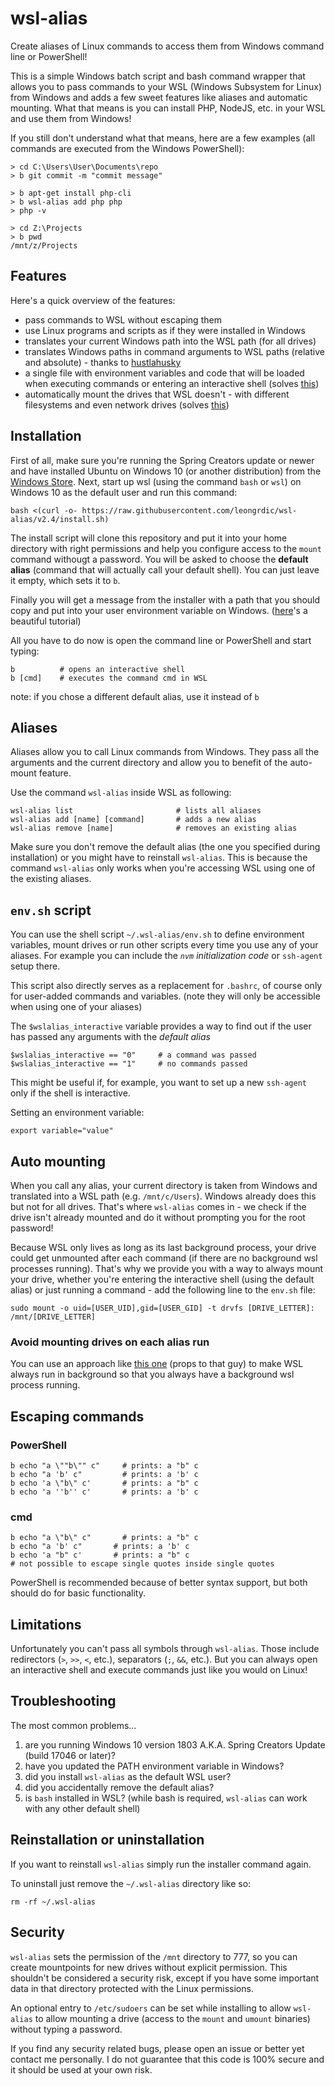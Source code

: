 # wsl-alias

Create aliases of Linux commands to access them from Windows command line or PowerShell!

This is a simple Windows batch script and bash command wrapper that allows you to pass commands to your WSL (Windows Subsystem for Linux) from Windows and adds a few sweet features like aliases and automatic mounting. What that means is you can install PHP, NodeJS, etc. in your WSL and use them from Windows!

If you still don't understand what that means, here are a few examples (all commands are executed from the Windows PowerShell):
```
> cd C:\Users\User\Documents\repo
> b git commit -m "commit message"
```

```
> b apt-get install php-cli
> b wsl-alias add php php
> php -v
```

```
> cd Z:\Projects
> b pwd
/mnt/z/Projects
```

## Features

Here's a quick overview of the features:
-   pass commands to WSL without escaping them
-   use Linux programs and scripts as if they were installed in Windows
-   translates your current Windows path into the WSL path (for all drives)
-   translates Windows paths in command arguments to WSL paths (relative and absolute) - thanks to [hustlahusky](https://github.com/hustlahusky)
-   a single file with environment variables and code that will be loaded when executing commands or entering an interactive shell (solves [this](https://github.com/Microsoft/BashOnWindows/issues/219))
-   automatically mount the drives that WSL doesn't - with different filesystems and even network drives (solves [this](https://superuser.com/a/1133984/413987))

## Installation

First of all, make sure you're running the Spring Creators update or newer and have installed Ubuntu on Windows 10 (or another distribution) from the [Windows Store](https://msdn.microsoft.com/en-us/commandline/wsl/install_guide). Next, start up wsl (using the command `bash` or `wsl`) on Windows 10 as the default user and run this command:
```
bash <(curl -o- https://raw.githubusercontent.com/leongrdic/wsl-alias/v2.4/install.sh)
```
The install script will clone this repository and put it into your home directory with right permissions and help you configure access to the `mount` command withougt a password.
You will be asked to choose the __default alias__ (command that will actually call your default shell). You can just leave it empty, which sets it to `b`.

Finally you will get a message from the installer with a path that you should copy and put into your user environment variable on Windows. ([here](https://stackoverflow.com/a/44272417/1830738)'s a beautiful tutorial)

All you have to do now is open the command line or PowerShell and start typing:
```
b          # opens an interactive shell
b [cmd]    # executes the command cmd in WSL
```
note: if you chose a different default alias, use it instead of `b`

## Aliases
Aliases allow you to call Linux commands from Windows. They pass all the arguments and the current directory and allow you to benefit of the auto-mount feature.

Use the command `wsl-alias` inside WSL as following:
```
wsl-alias list                       # lists all aliases
wsl-alias add [name] [command]       # adds a new alias
wsl-alias remove [name]              # removes an existing alias
```
Make sure you don't remove the default alias (the one you specified during installation) or you might have to reinstall `wsl-alias`. This is because the command `wsl-alias` only works when you're accessing WSL using one of the existing aliases.

## `env.sh` script
You can use the shell script `~/.wsl-alias/env.sh` to define environment variables, mount drives or run other scripts every time you use any of your aliases. For example you can include the _`nvm` initialization code_ or `ssh-agent` setup there.

This script also directly serves as a replacement for `.bashrc`, of course only for user-added commands and variables. (note they will only be accessible when using one of your aliases)

The `$wslalias_interactive` variable provides a way to find out if the user has passed any arguments with the _default alias_
```
$wslalias_interactive == "0"     # a command was passed
$wslalias_interactive == "1"     # no commands passed
```
This might be useful if, for example, you want to set up a new `ssh-agent` only if the shell is interactive.

Setting an environment variable:
```
export variable="value"
```

## Auto mounting
When you call any alias, your current directory is taken from Windows and translated into a WSL path (e.g. `/mnt/c/Users`). Windows already does this but not for all drives. That's where `wsl-alias` comes in - we check if the drive isn't already mounted and do it without prompting you for the root password!

Because WSL only lives as long as its last background process, your drive could get unmounted after each command (if there are no background wsl processes running). That's why we provide you with a way to always mount your drive, whether you're entering the interactive shell (using the default alias) or just running a command - add the following line to the `env.sh` file:
```
sudo mount -o uid=[USER_UID],gid=[USER_GID] -t drvfs [DRIVE_LETTER]: /mnt/[DRIVE_LETTER]
```

### Avoid mounting drives on each alias run

You can use an approach like [this one](https://emil.fi/bashwin) (props to that guy) to make WSL always run in background so that you always have a background wsl process running.

## Escaping commands
### PowerShell
```
b echo "a \""b\"" c"     # prints: a "b" c
b echo "a 'b' c"         # prints: a 'b' c
b echo 'a \"b\" c'       # prints: a "b" c
b echo 'a ''b'' c'       # prints: a 'b' c
```

### cmd
```
b echo "a \"b\" c"       # prints: a "b" c
b echo "a 'b' c"       # prints: a 'b' c
b echo 'a "b" c'       # prints: a "b" c
# not possible to escape single quotes inside single quotes
```

PowerShell is recommended because of better syntax support, but both should do for basic functionality.

## Limitations
Unfortunately you can't pass all symbols through `wsl-alias`. Those include redirectors (`>`, `>>`, `<`, etc.), separators (`;`, `&&`, etc.). But you can always open an interactive shell and execute commands just like you would on Linux!

## Troubleshooting
The most common problems...
1.  are you running Windows 10 version 1803 A.K.A. Spring Creators Update (build 17046 or later)?
1.  have you updated the PATH environment variable in Windows?
1.  did you install `wsl-alias` as the default WSL user?
1.  did you accidentally remove the default alias?
1.  is `bash` installed in WSL? (while bash is required, `wsl-alias` can work with any other default shell)

## Reinstallation or uninstallation
If you want to reinstall `wsl-alias` simply run the installer command again.

To uninstall just remove the `~/.wsl-alias` directory like so:
```
rm -rf ~/.wsl-alias
```

## Security
`wsl-alias` sets the permission of the `/mnt` directory to 777, so you can create mountpoints for new drives without explicit permission. This shouldn't be considered a security risk, except if you have some important data in that directory protected with the Linux permissions.

An optional entry to `/etc/sudoers` can be set while installing to allow `wsl-alias` to allow mounting a drive (access to the `mount` and `umount` binaries) without typing a password.

If you find any security related bugs, please open an issue or better yet contact me personally. I do not guarantee that this code is 100% secure and it should be used at your own risk.
